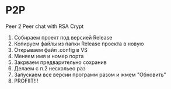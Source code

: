 # P2P
Peer 2 Peer chat with RSA Crypt

1. Собираем проект под версией Release
2. Копируем файлы из папки Release проекта в новую
3. Открываем файл .config в VS
4. Меняем имя и номер порта
5. Закрваем предварительно сохранив
6. Делаем с п.2 нескольео раз
7. Запускаем все версии программ разом и жмем "Обновить"
8. PROFIIT!!!
